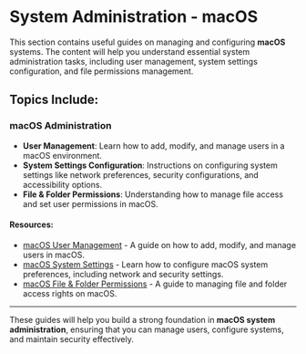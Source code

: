 # System Administration - macOS

This section contains useful guides on managing and configuring **macOS** systems. The content will help you understand essential system administration tasks, including user management, system settings configuration, and file permissions management.

## Topics Include:

### macOS Administration
- **User Management**: Learn how to add, modify, and manage users in a macOS environment.
- **System Settings Configuration**: Instructions on configuring system settings like network preferences, security configurations, and accessibility options.
- **File & Folder Permissions**: Understanding how to manage file access and set user permissions in macOS.

#### Resources:
- [macOS User Management](MacOS%20File%20&%20Folder%20Permissions.md) - A guide on how to add, modify, and manage users in macOS.
- [macOS System Settings]() - Learn how to configure macOS system preferences, including network and security settings.
- [macOS File & Folder Permissions](System%20Administration/Mac%20OS%20Administration/macOS%20File%20&%20Folder%20Permissions.md) - A guide to managing file and folder access rights on macOS.

---

These guides will help you build a strong foundation in **macOS system administration**, ensuring that you can manage users, configure systems, and maintain security effectively.
